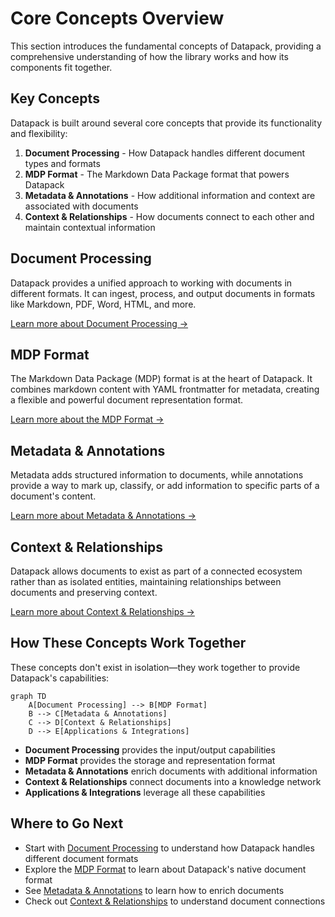 # Core Concepts Overview

This section introduces the fundamental concepts of Datapack, providing a comprehensive understanding of how the library works and how its components fit together.

## Key Concepts

Datapack is built around several core concepts that provide its functionality and flexibility:

1. **Document Processing** - How Datapack handles different document types and formats
2. **MDP Format** - The Markdown Data Package format that powers Datapack
3. **Metadata & Annotations** - How additional information and context are associated with documents
4. **Context & Relationships** - How documents connect to each other and maintain contextual information

## Document Processing

Datapack provides a unified approach to working with documents in different formats. It can ingest, process, and output documents in formats like Markdown, PDF, Word, HTML, and more.

[Learn more about Document Processing →](document-processing.md)

## MDP Format

The Markdown Data Package (MDP) format is at the heart of Datapack. It combines markdown content with YAML frontmatter for metadata, creating a flexible and powerful document representation format.

[Learn more about the MDP Format →](../mdp_format.md)

## Metadata & Annotations

Metadata adds structured information to documents, while annotations provide a way to mark up, classify, or add information to specific parts of a document's content.

[Learn more about Metadata & Annotations →](metadata-annotations.md)

## Context & Relationships

Datapack allows documents to exist as part of a connected ecosystem rather than as isolated entities, maintaining relationships between documents and preserving context.

[Learn more about Context & Relationships →](context-relationships.md)

## How These Concepts Work Together

These concepts don't exist in isolation—they work together to provide Datapack's capabilities:

```mermaid
graph TD
    A[Document Processing] --> B[MDP Format]
    B --> C[Metadata & Annotations]
    C --> D[Context & Relationships]
    D --> E[Applications & Integrations]
```

- **Document Processing** provides the input/output capabilities
- **MDP Format** provides the storage and representation format
- **Metadata & Annotations** enrich documents with additional information
- **Context & Relationships** connect documents into a knowledge network
- **Applications & Integrations** leverage all these capabilities

## Where to Go Next

- Start with [Document Processing](document-processing.md) to understand how Datapack handles different document formats
- Explore the [MDP Format](../mdp_format.md) to learn about Datapack's native document format
- See [Metadata & Annotations](metadata-annotations.md) to learn how to enrich documents
- Check out [Context & Relationships](context-relationships.md) to understand document connections 